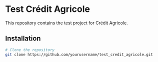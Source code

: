 # Test Crédit Agricole

This repository contains the test project for Crédit Agricole.

## Installation

```bash
# Clone the repository
git clone https://github.com/yourusername/test_credit_agricole.git
